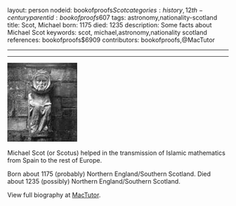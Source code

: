 layout: person
nodeid: bookofproofs$Scot
categories: history,12th-century
parentid: bookofproofs$607
tags: astronomy,nationality-scotland
title: Scot, Michael
born: 1175
died: 1235
description: Some facts about Michael Scot
keywords: scot, michael,astronomy,nationality scotland
references: bookofproofs$6909
contributors: bookofproofs,@MacTutor

---


---

![Scot.jpg](https://github.com/bookofproofs/bookofproofs.github.io/blob/main/_sources/_assets/images/portraits/Scot.jpg?raw=true)

Michael Scot (or Scotus) helped in the transmission of Islamic mathematics from Spain to the rest of Europe.

Born about 1175 (probably) Northern England/Southern Scotland. Died about 1235 (possibly) Northern England/Southern Scotland.


View full biography at [MacTutor](https://mathshistory.st-andrews.ac.uk/Biographies/Scot/).